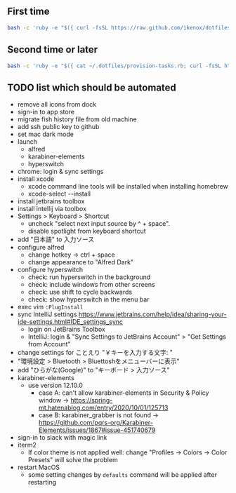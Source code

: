 ## First time

```sh
bash -c 'ruby -e "$({ curl -fsSL https://raw.github.com/ikenox/dotfiles/master/provision-tasks.rb; curl -fsSL https://raw.githubusercontent.com/ikenox/equil/0.2.0/equil.rb; })" essentials'
```

## Second time or later

```sh
bash -c 'ruby -e "$({ cat ~/.dotfiles/provision-tasks.rb; curl -fsSL https://raw.githubusercontent.com/ikenox/equil/0.2.0/equil.rb; })" essentials'
```

## TODO list which should be automated

- remove all icons from dock
- sign-in to app store
- migrate fish history file from old machine
- add ssh public key to github
- set mac dark mode
- launch
    - alfred
    - karabiner-elements
    - hyperswitch
- chrome: login & sync settings
- install xcode
    - xcode command line tools will be installed when installing homebrew
    - xcode-select --install
- install jetbrains toolbox
- install intellij via toolbox
- Settings > Keyboard > Shortcut
    - uncheck "select next input source by ^ + space".
    - disable spotlight from keyboard shortcut
- add "日本語" to 入力ソース
- configure alfred
    - change hotkey -> ctrl + space
    - change appearance to "Alfred Dark"
- configure hyperswitch
    - check: run hyperswitch in the background
    - check: include windows from other screens
    - check: use shift to cycle backwards
    - check: show hyperswitch in the menu bar
- exec vim `:PlugInstall`
- sync IntelliJ settings https://www.jetbrains.com/help/idea/sharing-your-ide-settings.html#IDE_settings_sync
    - login on JetBrains Toolbox
    - IntelliJ: login & "Sync Settings to JetBrains Account" > "Get Settings from Account"
- change settings for ことえり "￥キーを入力する文字: \"
- "環境設定 > Bluetooth > Bluettoshをメニューバーに表示"
- add "ひらがな(Google)" to "キーボード > 入力ソース"
- karabiner-elements
    - use version 12.10.0
        - case A: can't allow karabiner-elements in Security & Policy window -> https://spring-mt.hatenablog.com/entry/2020/10/01/125713
        - case B: karabiner_grabber is not found -> https://github.com/pqrs-org/Karabiner-Elements/issues/1867#issue-451740679
- sign-in to slack with magic link
- iterm2
    - If color theme is not applied well: change "Profiles -> Colors -> Color Presets" will solve the problem
- restart MacOS
    - some setting changes by `defaults` command will be applied after restarting
